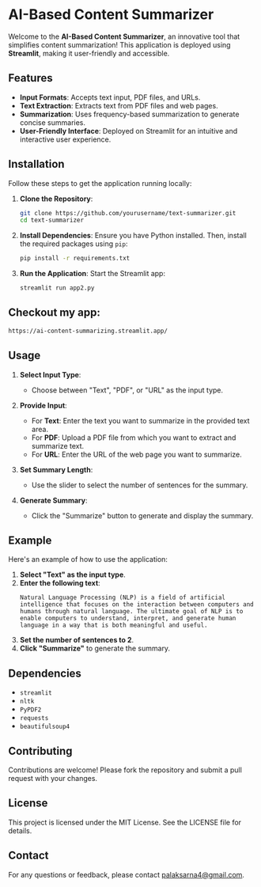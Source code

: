 # AI-Based Content Summarizer

Welcome to the **AI-Based Content Summarizer**, an innovative tool that simplifies content summarization! This application is deployed using **Streamlit**, making it user-friendly and accessible.

## Features
- **Input Formats**: Accepts text input, PDF files, and URLs.
- **Text Extraction**: Extracts text from PDF files and web pages.
- **Summarization**: Uses frequency-based summarization to generate concise summaries.
- **User-Friendly Interface**: Deployed on Streamlit for an intuitive and interactive user experience.

## Installation
Follow these steps to get the application running locally:

1. **Clone the Repository**:
   ```bash
   git clone https://github.com/yourusername/text-summarizer.git
   cd text-summarizer
   ```

2. **Install Dependencies**:
   Ensure you have Python installed. Then, install the required packages using `pip`:
   ```bash
   pip install -r requirements.txt
   ```

3. **Run the Application**:
   Start the Streamlit app:
   ```bash
   streamlit run app2.py
   ```

## Checkout my app:
```bash
https://ai-content-summarizing.streamlit.app/
```
## Usage
1. **Select Input Type**:
   - Choose between "Text", "PDF", or "URL" as the input type.

2. **Provide Input**:
   - For **Text**: Enter the text you want to summarize in the provided text area.
   - For **PDF**: Upload a PDF file from which you want to extract and summarize text.
   - For **URL**: Enter the URL of the web page you want to summarize.

3. **Set Summary Length**:
   - Use the slider to select the number of sentences for the summary.
4. **Generate Summary**:
   - Click the "Summarize" button to generate and display the summary.

## Example
Here's an example of how to use the application:

1. **Select "Text" as the input type**.
2. **Enter the following text**:
   ```
   Natural Language Processing (NLP) is a field of artificial intelligence that focuses on the interaction between computers and humans through natural language. The ultimate goal of NLP is to enable computers to understand, interpret, and generate human language in a way that is both meaningful and useful.
   ```
3. **Set the number of sentences to 2**.
4. **Click "Summarize"** to generate the summary.

## Dependencies
- `streamlit`
- `nltk`
- `PyPDF2`
- `requests`
- `beautifulsoup4`

## Contributing
Contributions are welcome! Please fork the repository and submit a pull request with your changes.

## License
This project is licensed under the MIT License. See the LICENSE file for details.

## Contact
For any questions or feedback, please contact palaksarna4@gmail.com.
